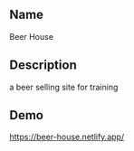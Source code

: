 ## Name 
Beer House


## Description 
a beer selling site for training

## Demo
https://beer-house.netlify.app/



